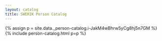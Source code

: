 ```yaml
---
layout: catalog
title: SWERIK Person Catalog
---
```

{% assign p = site.data._person-catalog.i-JakM4wBhrw5yCg8hj5n7GM %}
{% include person-catalog.html p=p %}

